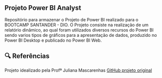 ## Projeto Power BI Analyst

Repositório para armazenar o Projeto de Power BI realizado para o BOOTCAMP SANTANDER - DIO.
O Projeto consiste na realização de um relatório dinâmico, ao qual foram utilizados diversos recursos do Power BI sendo varios tipos de gráficos para a apresentação de dados, produzido no Power BI Desktop e publicado no Power BI Web. 


## 🔍 Referências
Projeto idealizado pela Profª Juliana Mascarenhas [GitHub projeto original](https://github.com/julianazanelatto/power_bi_analyst/tree/main/M%C3%B3dulo%202/Desafio%20de%20Projeto)
